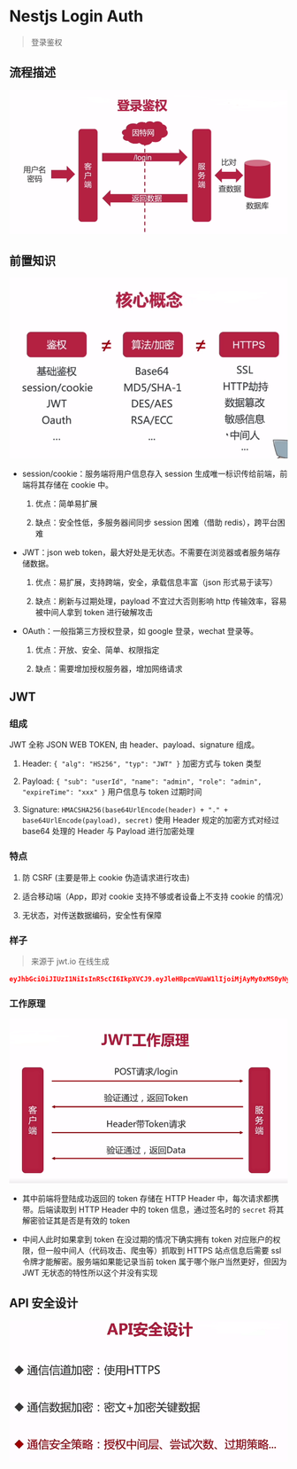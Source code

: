 # Nestjs Login Auth

> 登录鉴权

## 流程描述

![nest-login-auth](./nest-login-auth-1.png)

## 前置知识

![nest-login-auth-desc](./nest-login-auth-2.png)

- session/cookie：服务端将用户信息存入 session 生成唯一标识传给前端，前端将其存储在 cookie 中。

  1. 优点：简单易扩展

  2. 缺点：安全性低，多服务器间同步 session 困难（借助 redis），跨平台困难

- JWT：json web token，最大好处是无状态。不需要在浏览器或者服务端存储数据。

  1. 优点：易扩展，支持跨端，安全，承载信息丰富（json 形式易于读写）

  2. 缺点：刷新与过期处理，payload 不宜过大否则影响 http 传输效率，容易被中间人拿到 token 进行破解攻击

- OAuth：一般指第三方授权登录，如 google 登录，wechat 登录等。

  1. 优点：开放、安全、简单、权限指定

  2. 缺点：需要增加授权服务器，增加网络请求

## JWT

### 组成

JWT 全称 JSON WEB TOKEN, 由 header、payload、signature 组成。

1. Header: `{ "alg": "HS256", "typ": "JWT" }` 加密方式与 token 类型

2. Payload: `{ "sub": "userId", "name": "admin", "role": "admin", "expireTime": "xxx" }` 用户信息与 token 过期时间

3. Signature: `HMACSHA256(base64UrlEncode(header) + "." + base64UrlEncode(payload), secret)` 使用 Header 规定的加密方式对经过 base64 处理的 Header 与 Payload 进行加密处理

### 特点

1. 防 CSRF (主要是带上 cookie 伪造请求进行攻击)

2. 适合移动端（App，即对 cookie 支持不够或者设备上不支持 cookie 的情况）

3. 无状态，对传送数据编码，安全性有保障

### 样子

> 来源于 jwt.io 在线生成

```json
eyJhbGciOiJIUzI1NiIsInR5cCI6IkpXVCJ9.eyJleHBpcmVUaW1lIjoiMjAyMy0xMS0yNyAxNzowMCIsIm5hbWUiOiJpN2VvIiwicm9sZSI6ImFkbWluIn0.s_lHMQ_5K-t5aYCpx8PSyIYlNrtxTGIqjmNbBmF3Gms
```

### 工作原理

![nest-login-auth-maker](./nest-login-auth-3.png)

- 其中前端将登陆成功返回的 token 存储在 HTTP Header 中，每次请求都携带。后端读取到 HTTP Header 中的 token 信息，通过签名时的 `secret` 将其解密验证其是否是有效的 token

- 中间人此时如果拿到 token 在没过期的情况下确实拥有 token 对应账户的权限，但一般中间人（代码攻击、爬虫等）抓取到 HTTPS 站点信息后需要 ssl 令牌才能解密。服务端如果能记录当前 token 属于哪个账户当然更好，但因为 JWT 无状态的特性所以这个并没有实现

## API 安全设计

![nest-api-secure-design](./nest-login-auth-4.png)
